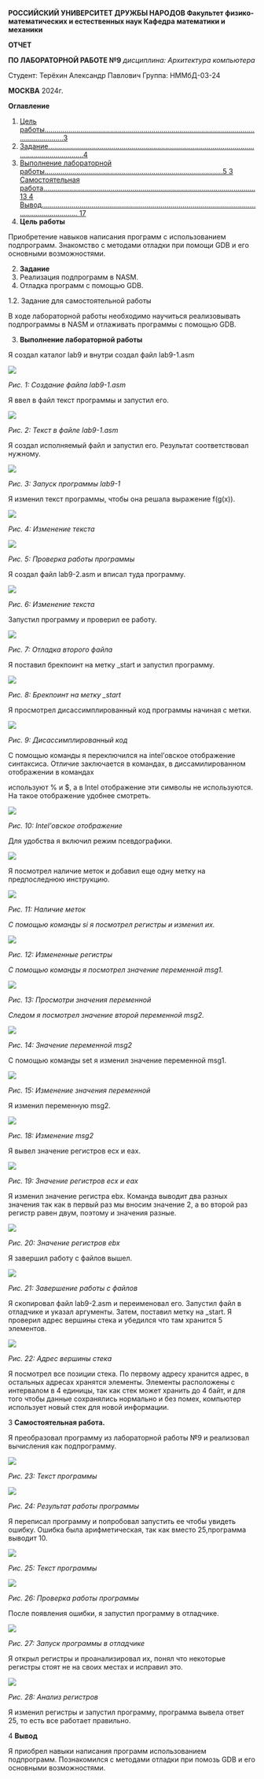 ﻿**РОССИЙСКИЙ УНИВЕРСИТЕТ ДРУЖБЫ НАРОДОВ Факультет физико-математических и естественных наук Кафедра математики и механики**

**ОТЧЕТ**

**ПО ЛАБОРАТОРНОЙ РАБОТЕ №9** *дисциплина: Архитектура компьютера*

Студент: Терёхин Александр Павлович Группа: НММбД-03-24

**МОСКВА** 2024г.

**Оглавление**

1. [Цель работы................................................................................................................................3](#_page2_x250.05_y56.70)
1. [Задание........................................................................................................................................4](#_page3_x271.60_y56.70)
1. [Выполнение лабораторной работы..........................................................................................5 ](#_page4_x149.45_y56.70)[3 Самостоятельная работа...........................................................................................................13 ](#_page12_x85.05_y519.15)[4 Вывод......................................................................................................................................... 17](#_page16_x85.05_y434.15)
1. **Цель<a name="_page2_x250.05_y56.70"></a> работы**

Приобретение навыков написания программ с использованием подпрограмм. Знакомство  с  методами  отладки  при  помощи  GDB  и  его  основными возможностями.

2. **Задание**
1. <a name="_page3_x271.60_y56.70"></a>Реализация подпрограмм в NASM.
1. Отладка программ с помощью GDB.

1\.2. Задание для самостоятельной работы

В  ходе  лабораторной  работы  необходимо  научиться  реализовывать подпрограммы в NASM и отлаживать программы с помощью GDB.

3. **Выполнение<a name="_page4_x149.45_y56.70"></a> лабораторной работы**

Я создал каталог lab9 и внутри создал файл lab9-1.asm

![](Aspose.Words.790c5659-90c8-4d3b-8108-7f5800d8b60a.001.png)

*Рис. 1: Cоздание файла lab9-1.asm*

Я ввел в файл текст программы и запустил его.

![](Aspose.Words.790c5659-90c8-4d3b-8108-7f5800d8b60a.002.png)

*Рис. 2: Текст в файле lab9-1.asm*

Я создал исполняемый файл и запустил его. Результат соответствовал нужному.

![](Aspose.Words.790c5659-90c8-4d3b-8108-7f5800d8b60a.003.png)

*Рис. 3: Запуск программы lab9-1*

Я изменил текст программы, чтобы она решала выражение f(g(x)).

![](Aspose.Words.790c5659-90c8-4d3b-8108-7f5800d8b60a.004.png)

*Рис. 4: Изменение текста*

![](Aspose.Words.790c5659-90c8-4d3b-8108-7f5800d8b60a.005.png)

*Рис. 5: Проверка работы программы*

Я создал файл lab9-2.asm и вписал туда программу.

![](Aspose.Words.790c5659-90c8-4d3b-8108-7f5800d8b60a.006.png)

*Рис. 6: Изменение текста*

Запустил программу и проверил ее работу.

![](Aspose.Words.790c5659-90c8-4d3b-8108-7f5800d8b60a.007.png)

*Рис. 7: Отладка второго файла*

Я поставил брекпоинт на метку \_start и запустил программу.

![](Aspose.Words.790c5659-90c8-4d3b-8108-7f5800d8b60a.008.png)

*Рис. 8: Брекпоинт на метку \_start*

Я просмотрел дисассимплированный код программы начиная с метки.

![](Aspose.Words.790c5659-90c8-4d3b-8108-7f5800d8b60a.009.png)

*Рис. 9: Дисассимплированный код*

С помощью команды я переключился на intel’овское отображение синтаксиса. Отличие заключается в командах, в диссамилированном отображении в командах

используют % и $, а в Intel отображение эти символы не используются. На такое отображение удобнее смотреть.

![](Aspose.Words.790c5659-90c8-4d3b-8108-7f5800d8b60a.010.png)

*Рис. 10: Intel’овское отображение*

Для удобства я включил режим псевдографики.

![](Aspose.Words.790c5659-90c8-4d3b-8108-7f5800d8b60a.011.png)

Я посмотрел наличие меток и добавил еще одну метку на предпоследнюю инструкцию.

![](Aspose.Words.790c5659-90c8-4d3b-8108-7f5800d8b60a.012.png)

*Рис. 11: Наличие меток*

*С помощью команды si я посмотрел регистры и изменил их.*

![](Aspose.Words.790c5659-90c8-4d3b-8108-7f5800d8b60a.013.png)

*Рис. 12: Измененные регистры*

*С помощью команды я посмотрел значение переменной msg1.*

![](Aspose.Words.790c5659-90c8-4d3b-8108-7f5800d8b60a.014.png)

*Рис. 13: Просмотри значения переменной*

*Следом я посмотрел значение второй переменной msg2.*

![](Aspose.Words.790c5659-90c8-4d3b-8108-7f5800d8b60a.015.png)

*Рис. 14: Значение переменной msg2*

С помощью команды set я изменил значение переменной msg1.

![](Aspose.Words.790c5659-90c8-4d3b-8108-7f5800d8b60a.016.png)

*Рис. 15: Изменение значения переменной*

Я изменил переменную msg2.

![](Aspose.Words.790c5659-90c8-4d3b-8108-7f5800d8b60a.017.png)

*Рис. 18: Изменение msg2*

Я вывел значение регистров ecx и eax.

![](Aspose.Words.790c5659-90c8-4d3b-8108-7f5800d8b60a.018.png)

*Рис. 19: Значение регистров ecx и eax*

Я изменил значение регистра ebx. Команда выводит два разных значения так как в первый раз мы вносим значение 2, а во второй раз регистр равен двум, поэтому и значения разные.

![](Aspose.Words.790c5659-90c8-4d3b-8108-7f5800d8b60a.019.png)

*Рис. 20: Значение регистров ebx*

Я завершил работу с файлов вышел.

![](Aspose.Words.790c5659-90c8-4d3b-8108-7f5800d8b60a.020.png)

*Рис. 21: Завершение работы с файлов*

Я скопировал файл lab9-2.asm и переименовал его. Запустил файл в отладчике и указал аргументы. Затем, поставил метку на \_start. Я проверил адрес вершины стека и убедился что там хранится 5 элементов.

![](Aspose.Words.790c5659-90c8-4d3b-8108-7f5800d8b60a.021.png)

*Рис. 22: Адрес вершины стека*

Я посмотрел все позиции стека. По первому адресу хранится адрес, в остальных адресах хранятся элементы. Элементы расположены с интервалом в 4 единицы, так как стек может хранить до 4 байт, и для того чтобы данные сохранялись нормально и без помех, компьютер использует новый стек для новой информации.

3  **Самостоятельная<a name="_page12_x85.05_y519.15"></a> работа.**

   Я преобразовал программу из лабораторной работы №9 и реализовал вычисления как подпрограмму.

![](Aspose.Words.790c5659-90c8-4d3b-8108-7f5800d8b60a.022.png)

*Рис. 23: Текст программы*

![](Aspose.Words.790c5659-90c8-4d3b-8108-7f5800d8b60a.023.png)

*Рис. 24: Результат работы программы*

Я переписал программу и попробовал запустить ее чтобы увидеть ошибку. Ошибка была арифметическая, так как вместо 25,программа выводит 10.

![](Aspose.Words.790c5659-90c8-4d3b-8108-7f5800d8b60a.024.png)

*Рис. 25: Текст программы*

![](Aspose.Words.790c5659-90c8-4d3b-8108-7f5800d8b60a.025.png)

*Рис. 26: Проверка работы программы*

После появления ошибки, я запустил программу в отладчике.

![](Aspose.Words.790c5659-90c8-4d3b-8108-7f5800d8b60a.026.png)

*Рис. 27: Запуск программы в отладчике*

Я открыл регистры и проанализировал их, понял что некоторые регистры стоят не на своих местах и исправил это.

![](Aspose.Words.790c5659-90c8-4d3b-8108-7f5800d8b60a.027.png)

*Рис. 28: Анализ регистров*

Я изменил регистры и запустил программу, программа вывела ответ 25, то есть все работает правильно.

4  **Вывод**

<a name="_page16_x85.05_y434.15"></a>Я  приобрел  навыки  написания  программ  использованием  подпрограмм. Познакомился  с  методами  отладки  при  помозь  GDB  и  его  основными возможностями.
